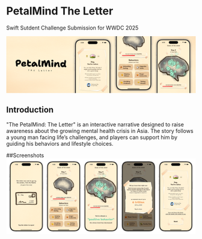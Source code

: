 # PetalMind The Letter
Swift Sutdent Challenge Submission for WWDC 2025

![Banner](https://github.com/jsongpob/PetalMindTheLetter/blob/main/Assets/Readme/Github%20-%20Banner.png)

## Introduction
"The PetalMind: The Letter" is an interactive narrative designed to raise awareness about the growing mental health crisis in Asia. The story follows a young man facing life’s challenges, and players can support him by guiding his behaviors and lifestyle choices.

##Screenshots
![Screenshot](https://github.com/jsongpob/PetalMindTheLetter/blob/main/Assets/Readme/Github%20-%20Screenshot.png)
